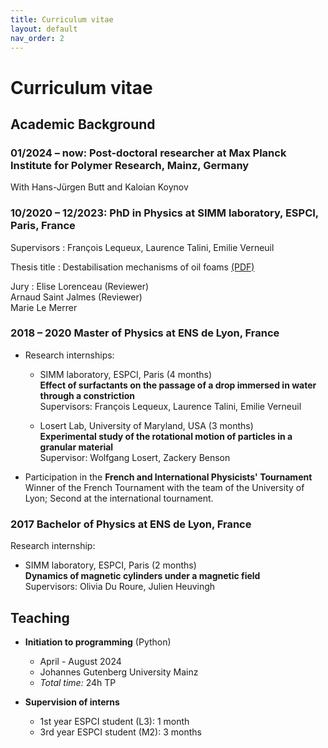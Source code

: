 ```yaml
---
title: Curriculum vitae
layout: default
nav_order: 2
---
```

# Curriculum vitae


## Academic Background


### 01/2024 – now: Post-doctoral researcher at Max Planck Institute for Polymer Research, Mainz, Germany

With Hans-Jürgen Butt and Kaloian Koynov


### 10/2020 – 12/2023: PhD in Physics at SIMM laboratory, ESPCI, Paris, France

Supervisors
: François Lequeux, Laurence Talini, Emilie Verneuil

Thesis title
: Destabilisation mechanisms of oil foams [(PDF)](res/ESPCI_DELANCE_2023_archivage2.pdf)

Jury
: Elise Lorenceau (Reviewer)   
  Arnaud Saint Jalmes (Reviewer)   
  Marie Le Merrer

### 2018 – 2020 Master of Physics at ENS de Lyon, France

- Research internships:

   - SIMM laboratory, ESPCI, Paris (4 months)   
      **Effect of surfactants on the passage of a drop immersed in water through a constriction**   
      Supervisors: François Lequeux, Laurence Talini, Emilie Verneuil

   - Losert Lab, University of Maryland, USA (3 months)   
      **Experimental study of the rotational motion of particles in a granular material**   
      Supervisor: Wolfgang Losert, Zackery Benson
  
- Participation in the **French and International Physicists' Tournament**   
Winner of the French Tournament with the team of the University of Lyon; Second at the international tournament.


### 2017 Bachelor of Physics at ENS de Lyon, France

Research internship:

- SIMM laboratory, ESPCI, Paris (2 months)   
   **Dynamics of magnetic cylinders under a magnetic field**   
   Supervisors: Olivia Du Roure, Julien Heuvingh
  
## Teaching

- **Initiation to programming** (Python)
  - April - August 2024
  - Johannes Gutenberg University Mainz
  - *Total time:* 24h TP

- **Supervision of interns**
  - 1st year ESPCI student (L3): 1 month
  - 3rd year ESPCI student (M2): 3 months
